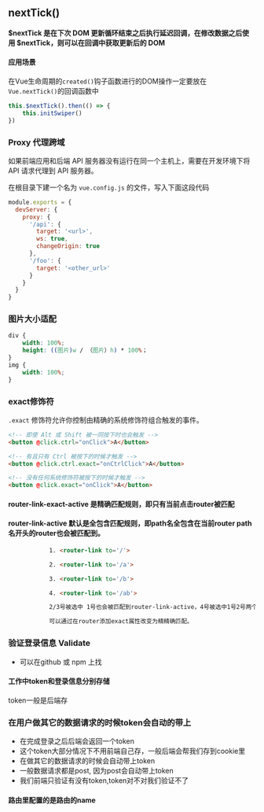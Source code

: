 ## nextTick()

 **$nextTick 是在下次 DOM 更新循环结束之后执行延迟回调，在修改数据之后使用 $nextTick，则可以在回调中获取更新后的 DOM**

#### 应用场景

在Vue生命周期的`created()`钩子函数进行的DOM操作一定要放在`Vue.nextTick()`的回调函数中

```js
this.$nextTick().then(() => {
    this.initSwiper()
})
```

### Proxy 代理跨域

如果前端应用和后端 API 服务器没有运行在同一个主机上，需要在开发环境下将 API 请求代理到 API 服务器。

在根目录下建一个名为 `vue.config.js` 的文件，写入下面这段代码

```js
module.exports = {
  devServer: {
    proxy: {
      '/api': {
        target: '<url>',
        ws: true,
        changeOrigin: true
      },
      '/foo': {
        target: '<other_url>'
      }
    }
  }
}
```

### 图片大小适配

```css
div {
    width: 100%;
    height: ((图片)w / （图片）h) * 100%； 
}
img {
    width: 100%;
}
```

### exact修饰符

`.exact` 修饰符允许你控制由精确的系统修饰符组合触发的事件。

```html
<!-- 即使 Alt 或 Shift 被一同按下时也会触发 -->
<button @click.ctrl="onClick">A</button>

<!-- 有且只有 Ctrl 被按下的时候才触发 -->
<button @click.ctrl.exact="onCtrlClick">A</button>

<!-- 没有任何系统修饰符被按下的时候才触发 -->
<button @click.exact="onClick">A</button>
```

#### router-link-exact-active 是精确匹配规则，即只有当前点击router被匹配

#### router-link-active 默认是全包含匹配规则，即path名全包含在当前router path名开头的router也会被匹配到。

```html
　　　　　　　1. <router-link to='/'>

　　　　　　　2. <router-link to='/a'>

　　　　　　　3. <router-link to='/b'>

　　　　　　　4. <router-link to='/ab'>

　　　　　　　2/3号被选中 1号也会被匹配到router-link-active，4号被选中1号2号两个也会被匹配到router-link-active。

　　　　　　　可以通过在router添加exact属性改变为精精确匹配。
```

### 验证登录信息 Validate

- 可以在github 或 npm 上找

#### 工作中token和登录信息分别存储

token一般是后端存

### 在用户做其它的数据请求的时候token会自动的带上

- 在完成登录之后后端会返回一个token
- 这个token大部分情况下不用前端自己存，一般后端会帮我们存到cookie里
- 在做其它的数据请求的时候会自动带上token
- 一般数据请求都是post, 因为post会自动带上token
- 我们前端只验证有没有token,token对不对我们验证不了

#### 路由里配置的是路由的name